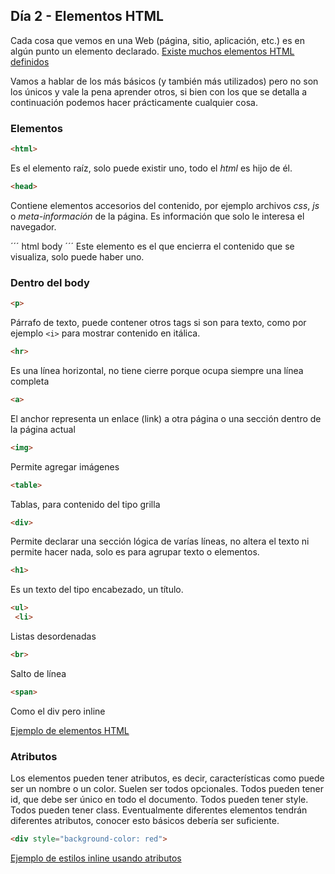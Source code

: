 ## Día 2 - Elementos HTML

Cada cosa que vemos en una Web (página, sitio, aplicación, etc.) es en algún punto un elemento declarado.
[Existe muchos elementos HTML definidos ](https://developer.mozilla.org/en-US/docs/Web/HTML/Element)

Vamos a hablar de los más básicos (y también más utilizados) pero no son los únicos y vale la pena aprender otros, si bien con los que se detalla a continuación podemos hacer prácticamente cualquier cosa.

### Elementos

 ``` html
 <html>
 ```
 Es el elemento raíz, solo puede existir uno, todo el *html* es hijo de él.

  ``` html
 <head>
 ```
Contiene elementos accesorios del contenido, por ejemplo archivos *css*, *js* o *meta-información* de la página. Es información que solo le interesa el navegador.

´´´ html
body
´´´
Este elemento es el que encierra el contenido que se visualiza, solo puede haber uno.

### Dentro del body

``` html
<p>
```
Párrafo de texto, puede contener otros tags si son para texto, como por ejemplo ``` <i> ``` para mostrar contenido en itálica.

``` html
<hr>
```
Es una línea horizontal, no tiene cierre porque ocupa siempre una línea completa

``` html
<a>
```
El anchor representa un enlace (link) a otra página o una sección dentro de la página actual

``` html
<img>
```
Permite agregar imágenes

``` html
<table>
```
Tablas, para contenido del tipo grilla

``` html
<div>
```

Permite declarar una sección lógica de varías líneas, no altera el texto ni permite hacer nada, solo es para agrupar texto o elementos.

``` html
<h1>
```
Es un texto del tipo encabezado, un título.

``` html
<ul>
 <li>
```
Listas desordenadas

``` html
<br>
```
Salto de línea

``` html
<span>
```

Como el div pero inline

[Ejemplo de elementos HTML](code/index2.html)


### Atributos

Los elementos pueden tener atributos, es decir, características como puede ser un nombre o un color.
Suelen ser todos opcionales.
Todos pueden tener id, que debe ser único en todo el documento.
Todos pueden tener style.
Todos pueden tener class.
Eventualmente diferentes elementos tendrán diferentes atributos, conocer esto básicos debería ser suficiente.

``` html
<div style="background-color: red">
```

[Ejemplo de estilos inline usando atributos](code/index3.html)


